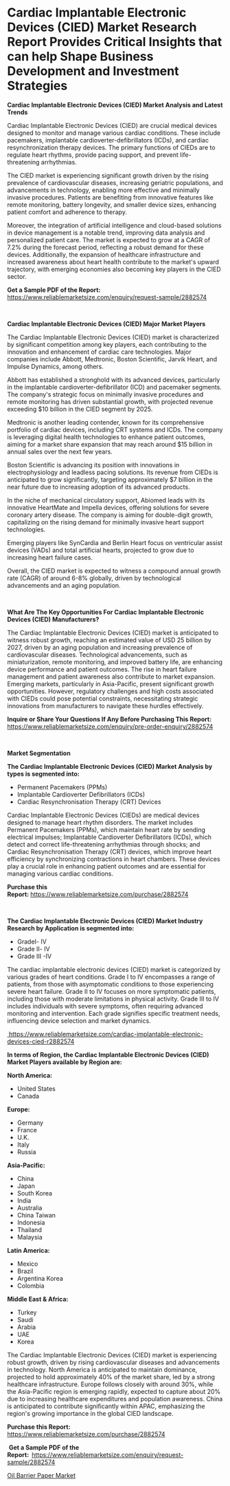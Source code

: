 <p><h1>Cardiac Implantable Electronic Devices (CIED) Market Research Report Provides Critical Insights that can help Shape Business Development and Investment Strategies</h1></p><p><strong>Cardiac Implantable Electronic Devices (CIED) Market Analysis and Latest Trends</strong></p>
<p><p>Cardiac Implantable Electronic Devices (CIED) are crucial medical devices designed to monitor and manage various cardiac conditions. These include pacemakers, implantable cardioverter-defibrillators (ICDs), and cardiac resynchronization therapy devices. The primary functions of CIEDs are to regulate heart rhythms, provide pacing support, and prevent life-threatening arrhythmias.</p><p>The CIED market is experiencing significant growth driven by the rising prevalence of cardiovascular diseases, increasing geriatric populations, and advancements in technology, enabling more effective and minimally invasive procedures. Patients are benefiting from innovative features like remote monitoring, battery longevity, and smaller device sizes, enhancing patient comfort and adherence to therapy.</p><p>Moreover, the integration of artificial intelligence and cloud-based solutions in device management is a notable trend, improving data analysis and personalized patient care. The market is expected to grow at a CAGR of 7.2% during the forecast period, reflecting a robust demand for these devices. Additionally, the expansion of healthcare infrastructure and increased awareness about heart health contribute to the market's upward trajectory, with emerging economies also becoming key players in the CIED sector.</p></p>
<p><strong>Get a Sample PDF of the Report:&nbsp;</strong> <a href="https://www.reliablemarketsize.com/enquiry/request-sample/2882574?utm_campaign=2300&utm_medium=2&utm_source=Github&utm_content=ia&utm_term=13032025&utm_id=cardiac-implantable-electronic-devices-cied">https://www.reliablemarketsize.com/enquiry/request-sample/2882574</a></p>
<p>&nbsp;</p>
<p><strong>Cardiac Implantable Electronic Devices (CIED) Major Market Players</strong></p>
<p><p>The Cardiac Implantable Electronic Devices (CIED) market is characterized by significant competition among key players, each contributing to the innovation and enhancement of cardiac care technologies. Major companies include Abbott, Medtronic, Boston Scientific, Jarvik Heart, and Impulse Dynamics, among others. </p><p>Abbott has established a stronghold with its advanced devices, particularly in the implantable cardioverter-defibrillator (ICD) and pacemaker segments. The company's strategic focus on minimally invasive procedures and remote monitoring has driven substantial growth, with projected revenue exceeding $10 billion in the CIED segment by 2025.</p><p>Medtronic is another leading contender, known for its comprehensive portfolio of cardiac devices, including CRT systems and ICDs. The company is leveraging digital health technologies to enhance patient outcomes, aiming for a market share expansion that may reach around $15 billion in annual sales over the next few years.</p><p>Boston Scientific is advancing its position with innovations in electrophysiology and leadless pacing solutions. Its revenue from CIEDs is anticipated to grow significantly, targeting approximately $7 billion in the near future due to increasing adoption of its advanced products.</p><p>In the niche of mechanical circulatory support, Abiomed leads with its innovative HeartMate and Impella devices, offering solutions for severe coronary artery disease. The company is aiming for double-digit growth, capitalizing on the rising demand for minimally invasive heart support technologies.</p><p>Emerging players like SynCardia and Berlin Heart focus on ventricular assist devices (VADs) and total artificial hearts, projected to grow due to increasing heart failure cases. </p><p>Overall, the CIED market is expected to witness a compound annual growth rate (CAGR) of around 6-8% globally, driven by technological advancements and an aging population. </p></p>
<p>&nbsp;</p>
<p><strong>What Are The Key Opportunities For Cardiac Implantable Electronic Devices (CIED) Manufacturers?</strong></p>
<p><p>The Cardiac Implantable Electronic Devices (CIED) market is anticipated to witness robust growth, reaching an estimated value of USD 25 billion by 2027, driven by an aging population and increasing prevalence of cardiovascular diseases. Technological advancements, such as miniaturization, remote monitoring, and improved battery life, are enhancing device performance and patient outcomes. The rise in heart failure management and patient awareness also contribute to market expansion. Emerging markets, particularly in Asia-Pacific, present significant growth opportunities. However, regulatory challenges and high costs associated with CIEDs could pose potential constraints, necessitating strategic innovations from manufacturers to navigate these hurdles effectively.</p></p>
<p><strong>Inquire or Share Your Questions If Any Before Purchasing This Report:</strong> <a href="https://www.reliablemarketsize.com/enquiry/pre-order-enquiry/2882574?utm_campaign=2300&utm_medium=2&utm_source=Github&utm_content=ia&utm_term=13032025&utm_id=cardiac-implantable-electronic-devices-cied">https://www.reliablemarketsize.com/enquiry/pre-order-enquiry/2882574</a></p>
<p>&nbsp;</p>
<p><strong>Market Segmentation</strong></p>
<p><strong>The Cardiac Implantable Electronic Devices (CIED) Market Analysis by types is segmented into:</strong></p>
<p><ul><li>Permanent Pacemakers (PPMs)</li><li>Implantable Cardioverter Defibrillators (ICDs)</li><li>Cardiac Resynchronisation Therapy (CRT) Devices</li></ul></p>
<p><p>Cardiac Implantable Electronic Devices (CIEDs) are medical devices designed to manage heart rhythm disorders. The market includes Permanent Pacemakers (PPMs), which maintain heart rate by sending electrical impulses; Implantable Cardioverter Defibrillators (ICDs), which detect and correct life-threatening arrhythmias through shocks; and Cardiac Resynchronisation Therapy (CRT) devices, which improve heart efficiency by synchronizing contractions in heart chambers. These devices play a crucial role in enhancing patient outcomes and are essential for managing various cardiac conditions.</p></p>
<p><strong>Purchase this Report:&nbsp;</strong><a href="https://www.reliablemarketsize.com/purchase/2882574?utm_campaign=2300&utm_medium=2&utm_source=Github&utm_content=ia&utm_term=13032025&utm_id=cardiac-implantable-electronic-devices-cied">https://www.reliablemarketsize.com/purchase/2882574</a></p>
<p>&nbsp;</p>
<p><strong>The Cardiac Implantable Electronic Devices (CIED) Market Industry Research by Application is segmented into:</strong></p>
<p><ul><li>GradeⅠ- Ⅳ</li><li>Grade Ⅱ- Ⅳ</li><li>Grade Ⅲ -IV</li></ul></p>
<p><p>The cardiac implantable electronic devices (CIED) market is categorized by various grades of heart conditions. Grade I to IV encompasses a range of patients, from those with asymptomatic conditions to those experiencing severe heart failure. Grade II to IV focuses on more symptomatic patients, including those with moderate limitations in physical activity. Grade III to IV includes individuals with severe symptoms, often requiring advanced monitoring and intervention. Each grade signifies specific treatment needs, influencing device selection and market dynamics.</p></p>
<p><a href="https://www.reliablemarketsize.com/cardiac-implantable-electronic-devices-cied-r2882574?utm_campaign=2300&utm_medium=2&utm_source=Github&utm_content=ia&utm_term=13032025&utm_id=cardiac-implantable-electronic-devices-cied">&nbsp;https://www.reliablemarketsize.com/cardiac-implantable-electronic-devices-cied-r2882574</a></p>
<p><strong>In terms of Region, the Cardiac Implantable Electronic Devices (CIED) Market Players available by Region are:</strong></p>
<p>
    <p> <strong> North America: </strong>
        <ul>
            <li>United States</li>
            <li>Canada</li>
        </ul>
        </p> 
    <p> <strong> Europe: </strong>
        <ul>
            <li>Germany</li>
            <li>France</li>
            <li>U.K.</li>
            <li>Italy</li>
            <li>Russia</li>
        </ul>
        </p> 
    <p> <strong> Asia-Pacific: </strong>
        <ul>
            <li>China</li>
            <li>Japan</li>
            <li>South Korea</li>
            <li>India</li>
            <li>Australia</li>
            <li>China Taiwan</li>
            <li>Indonesia</li>
            <li>Thailand</li>
            <li>Malaysia</li>
        </ul>
        </p> 
    <p> <strong> Latin America: </strong>
        <ul>
            <li>Mexico</li>
            <li>Brazil</li>
            <li>Argentina Korea</li>
            <li>Colombia</li>
        </ul>
        </p> 
    <p> <strong> Middle East & Africa: </strong>
        <ul>
            <li>Turkey</li>
            <li>Saudi</li>
            <li>Arabia</li>
            <li>UAE</li>
            <li>Korea</li>
        </ul>
    </p>
    </p>
<p><p>The Cardiac Implantable Electronic Devices (CIED) market is experiencing robust growth, driven by rising cardiovascular diseases and advancements in technology. North America is anticipated to maintain dominance, projected to hold approximately 40% of the market share, led by a strong healthcare infrastructure. Europe follows closely with around 30%, while the Asia-Pacific region is emerging rapidly, expected to capture about 20% due to increasing healthcare expenditures and population awareness. China is anticipated to contribute significantly within APAC, emphasizing the region's growing importance in the global CIED landscape.</p></p>
<p><strong>Purchase this Report: </strong><a href="https://www.reliablemarketsize.com/purchase/2882574?utm_campaign=2300&utm_medium=2&utm_source=Github&utm_content=ia&utm_term=13032025&utm_id=cardiac-implantable-electronic-devices-cied">https://www.reliablemarketsize.com/purchase/2882574</a></p>
<p>&nbsp;<strong>Get a Sample PDF of the Report:&nbsp;&nbsp;</strong><a href="https://www.reliablemarketsize.com/enquiry/request-sample/2882574?utm_campaign=2300&utm_medium=2&utm_source=Github&utm_content=ia&utm_term=13032025&utm_id=cardiac-implantable-electronic-devices-cied">https://www.reliablemarketsize.com/enquiry/request-sample/2882574</a></p>
<p><strong></strong></p>
<p><p><a href="https://github.com/abbislposival/Market-Research-Report-List-1/blob/main/oil-barrier-paper-market.md?utm_campaign=2300&utm_medium=2&utm_source=Github&utm_content=ia&utm_term=13032025&utm_id=cardiac-implantable-electronic-devices-cied">Oil Barrier Paper Market</a></p></p>